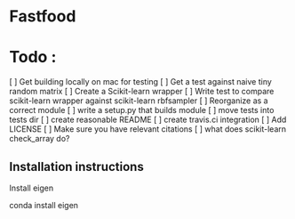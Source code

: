 
# Fastfood

# Todo : 

[ ] Get building locally on mac for testing
[ ] Get a test against naive tiny random matrix
[ ] Create a Scikit-learn wrapper
[ ] Write test to compare scikit-learn wrapper against scikit-learn rbfsampler
[ ] Reorganize as a correct module
[ ] write a setup.py that builds module
[ ] move tests into tests dir
[ ] create reasonable README
[ ] create travis.ci integration
[ ] Add LICENSE
[ ] Make sure you have relevant citations
[ ] what does scikit-learn check_array do? 

## Installation instructions

Install eigen

conda install eigen

